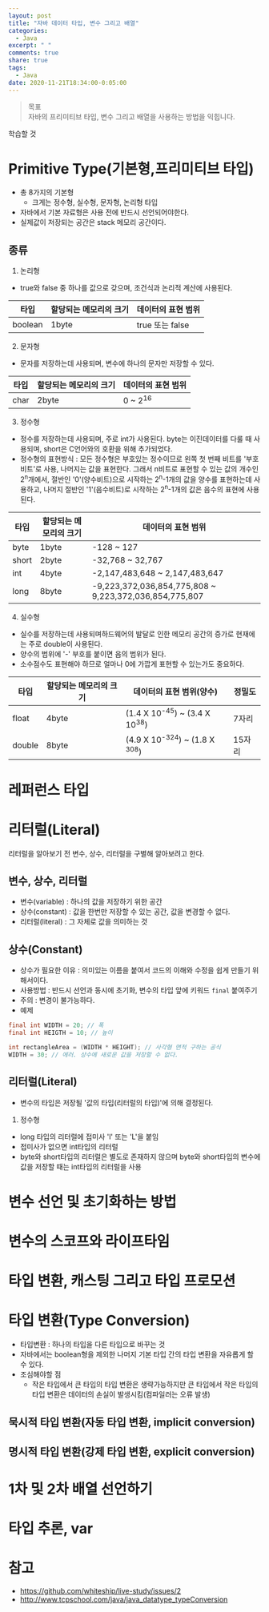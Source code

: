 ```yaml
---
layout: post
title: "자바 데이터 타입, 변수 그리고 배열"
categories:
  - Java
excerpt: " "
comments: true
share: true
tags:
  - Java
date: 2020-11-21T18:34:00-0:05:00
---
```


>목표<br>자바의 프리미티브 타입, 변수 그리고 배열을 사용하는 방법을 익힙니다.

학습할 것
# Primitive Type(기본형,프리미티브 타입)
- 총 8가지의 기본형
    - 크게는 정수형, 실수형, 문자형, 논리형 타입
- 자바에서 기본 자료형은 사용 전에 반드시 선언되어야한다.
- 실제값이 저장되는 공간은 stack 메모리 공간이다.

## 종류
1. 논리형
- true와 false 중 하나를 값으로 갖으며, 조건식과 논리적 계산에 사용된다.

| 타입 | 할당되는 메모리의 크기 | 데이터의 표현 범위 |
|--------|-------|-------|
| boolean | 1byte | true 또는 false | 

2. 문자형
- 문자를 저장하는데 사용되며, 변수에 하나의 문자만 저장할 수 있다.

| 타입 | 할당되는 메모리의 크기 | 데이터의 표현 범위 |
|--------|-------|-------|
| char | 2byte | 0 ~ 2<sup>16</sup>|

3. 정수형
- 정수를 저장하는데 사용되며, 주로 int가 사용된다. byte는 이진데이터를 다룰 때 사용되며, short은 C언어와의 호환을 위해 추가되었다.
- 정수형의 표현방식 : 모든 정수형은 부호있는 정수이므로 왼쪽 첫 번째 비트를 '부호 비트'로 사용, 나머지는 값을 표현한다. 그래서 n비트로 표현할 수 있는 값의 개수인 2<sup>n</sup>개에서, 절반인 '0'(양수비트)으로 시작하는 2<sup>n</sup>-1개의 값을 양수를 표현하는데 사용하고, 나머지 절반인 '1'(음수비트)로 시작하는 2<sup>n</sup>-1개의 값은 음수의 표현에 사용된다.


| 타입 | 할당되는 메모리의 크기 | 데이터의 표현 범위 |
|--------|-------|-------|
| byte | 1byte | -128 ~ 127 |
| short | 2byte | -32,768 ~ 32,767 |
| int | 4byte | -2,147,483,648 ~ 2,147,483,647 |
| long | 8byte | -9,223,372,036,854,775,808 ~ 9,223,372,036,854,775,807 |


4. 실수형
- 실수를 저장하는데 사용되며하드웨어의 발달로 인한 메모리 공간의 증가로 현재에는 주로 double이 사용된다.
- 양수의 범위에 '-' 부호를 붙이면 음의 범위가 된다.
- 소수점수도 표현해야 하므로 얼마나 0에 가깝게 표현할 수 있는가도 중요하다.


| 타입 | 할당되는 메모리의 크기 | 데이터의 표현 범위(양수) | 정밀도 | 
|--------|-------|-------|---|
| float | 4byte | (1.4 X 10<sup>-45</sup>) ~ (3.4 X 10<sup>38</sup>) | 7자리 |
| double | 8byte | (4.9 X 10<sup>-324</sup>) ~ (1.8 X <sup>308</sup>) | 15자리 | 


# 레퍼런스 타입



# 리터럴(Literal)
리터럴을 알아보기 전 변수, 상수, 리터럴을 구별해 알아보려고 한다.

## 변수, 상수, 리터럴
- 변수(variable) : 하나의 값을 저장하기 위한 공간
- 상수(constant) : 값을 한번만 저장할 수 있는 공간, 값을 변경할 수 없다.
- 리터럴(literal) : 그 자체로 값을 의미하는 것

## 상수(Constant)
- 상수가 필요한 이유 : 의미있는 이름을 붙여서 코드의 이해와 수정을 쉽게 만들기 위해서이다.
- 사용방법 : 반드시 선언과 동시에 초기화, 변수의 타입 앞에 키워드 `final` 붙여주기
- 주의 : 변경이 불가능하다.
- 예제
```java
final int WIDTH = 20; // 폭
final int HEIGTH = 10; // 높이

int rectangleArea = (WIDTH * HEIGHT); // 사각형 면적 구하는 공식
WIDTH = 30; // 에러. 상수에 새로운 값을 저장할 수 없다.
```

## 리터럴(Literal)
- 변수의 타입은 저장될 '값의 타입(리터럴의 타입)'에 의해 결정된다.

1) 정수형
- long 타입의 리터럴에 접미사 'l' 또는 'L'을 붙임
- 접미사가 없으면 int타입의 리터럴
- byte와 short타입의 리터럴은 별도로 존재하지 않으며 byte와 short타입의 변수에 값을 저장할 때는 int타입의 리터럴을 사용




# 변수 선언 및 초기화하는 방법
# 변수의 스코프와 라이프타임
# 타입 변환, 캐스팅 그리고 타입 프로모션

# 타입 변환(Type Conversion)
- 타입변환 : 하나의 타입을 다른 타입으로 바꾸는 것
- 자바에서는 boolean형을 제외한 나머지 기본 타입 간의 타입 변환을 자유롭게 할 수 있다.
- 조심해야할 점
    - 작은 타입에서 큰 타입의 타입 변환은 생략가능하지만 큰 타입에서 작은 타입의 타입 변환은 데이터의 손실이 발생시킴(컴파일러는 오류 발생)

## 묵시적 타입 변환(자동 타입 변환, implicit conversion)

## 명시적 타입 변환(강제 타입 변환, explicit conversion)

# 1차 및 2차 배열 선언하기

# 타입 추론, var

# 참고
- <https://github.com/whiteship/live-study/issues/2>
- <http://www.tcpschool.com/java/java_datatype_typeConversion>
